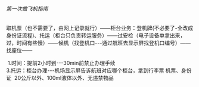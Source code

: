 ###### 第一次做飞机指南

​		取机票（也不需要了，由网上记录就行）——柜台业务：登机牌(不必要了-全改成身份证流程)、托运（柜台只负责转运服务）——过安检（电子设备单拿出来，过，时间有些慢）——候机（找登机口---通过航班去显示屏找登机口编号）——找座位——

​		1.时间：提前2小时到---30min前禁止办理手续
​	
​		3.托运：柜台办理---机场显示屏告诉航班对应哪个柜台，拿到行李票
​				机票、身份证
​				20公斤以外、100ml液体以外、无违禁物品
​		
​		